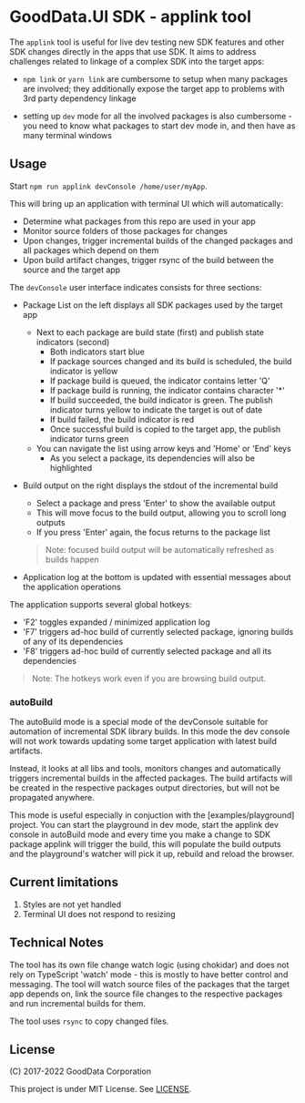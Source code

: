 # GoodData.UI SDK - applink tool

The `applink` tool is useful for live dev testing new SDK features and other SDK changes directly in the
apps that use SDK. It aims to address challenges related to linkage of a complex SDK into the target apps:

-   `npm link` or `yarn link` are cumbersome to setup when many packages are involved; they additionally expose
    the target app to problems with 3rd party dependency linkage

-   setting up `dev` mode for all the involved packages is also cumbersome - you need to know what packages to start
    dev mode in, and then have as many terminal windows

## Usage

Start `npm run applink devConsole /home/user/myApp`.

This will bring up an application with terminal UI which will automatically:

-   Determine what packages from this repo are used in your app
-   Monitor source folders of those packages for changes
-   Upon changes, trigger incremental builds of the changed packages and all packages which depend on them
-   Upon build artifact changes, trigger rsync of the build between the source and the target app

The `devConsole` user interface indicates consists for three sections:

-   Package List on the left displays all SDK packages used by the target app

    -   Next to each package are build state (first) and publish state indicators (second)
        -   Both indicators start blue
        -   If package sources changed and its build is scheduled, the build indicator is yellow
        -   If package build is queued, the indicator contains letter 'Q'
        -   If package build is running, the indicator contains character '\*'
        -   If build succeeded, the build indicator is green. The publish indicator turns yellow to indicate the target
            is out of date
        -   If build failed, the build indicator is red
        -   Once successful build is copied to the target app, the publish indicator turns green
    -   You can navigate the list using arrow keys and 'Home' or 'End' keys
        -   As you select a package, its dependencies will also be highlighted

-   Build output on the right displays the stdout of the incremental build

    -   Select a package and press 'Enter' to show the available output
    -   This will move focus to the build output, allowing you to scroll long outputs
    -   If you press 'Enter' again, the focus returns to the package list

    > Note: focused build output will be automatically refreshed as builds happen

-   Application log at the bottom is updated with essential messages about the application operations

The application supports several global hotkeys:

-   'F2' toggles expanded / minimized application log
-   'F7' triggers ad-hoc build of currently selected package, ignoring builds of any of its dependencies
-   'F8' triggers ad-hoc build of currently selected package and all its dependencies

> Note: The hotkeys work even if you are browsing build output.

### autoBuild

The autoBuild mode is a special mode of the devConsole suitable for automation of incremental SDK library builds. In
this mode the dev console will not work towards updating some target application with latest build artifacts.

Instead, it looks at all libs and tools, monitors changes and automatically triggers incremental builds in the
affected packages. The build artifacts will be created in the respective packages output directories, but will not
be propagated anywhere.

This mode is useful especially in conjuction with the [examples/playground] project. You can start the playground in
dev mode, start the applink dev console in autoBuild mode and every time you make a change to SDK package applink
will trigger the build, this will populate the build outputs and the playground's watcher will pick it up, rebuild
and reload the browser.

## Current limitations

1.  Styles are not yet handled
2.  Terminal UI does not respond to resizing

## Technical Notes

The tool has its own file change watch logic (using chokidar) and does not rely on TypeScript 'watch' mode - this is
mostly to have better control and messaging. The tool will watch source files of the packages that the target app
depends on, link the source file changes to the respective packages and run incremental builds for them.

The tool uses `rsync` to copy changed files.

## License

(C) 2017-2022 GoodData Corporation

This project is under MIT License. See [LICENSE](https://github.com/gooddata/gooddata-ui-sdk/blob/master/tools/applink/LICENSE).
